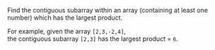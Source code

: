Find the contiguous subarray within an array (containing at least one number) which has the largest product.

For example, given the array ```[2,3,-2,4]```,</br>
the contiguous subarray ```[2,3]``` has the largest product = ```6```.


